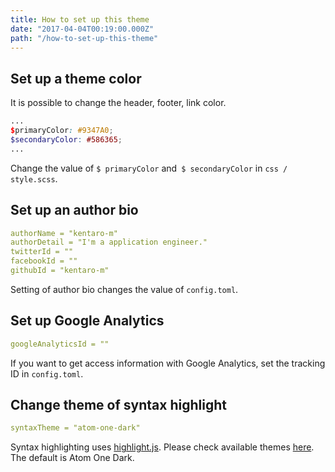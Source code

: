 ```yaml
---
title: How to set up this theme
date: "2017-04-04T00:19:00.000Z"
path: "/how-to-set-up-this-theme"
---
```

## Set up a theme color
It is possible to change the header, footer, link color.

```scss
...
$primaryColor: #9347A0;
$secondaryColor: #586365;
...
```
Change the value of `$ primaryColor` and` $ secondaryColor` in `css / style.scss`.

## Set up an author bio
```yml
authorName = "kentaro-m"
authorDetail = "I'm a application engineer."
twitterId = ""
facebookId = ""
githubId = "kentaro-m"
```
Setting of author bio changes the value of `config.toml`.

## Set up Google Analytics
```yml
googleAnalyticsId = ""
```
If you want to get access information with Google Analytics, set the tracking ID in `config.toml`.

## Change theme of syntax highlight
```yml
syntaxTheme = "atom-one-dark"
```
Syntax highlighting uses [highlight.js](https://highlightjs.org/). Please check available themes [here](https://github.com/isagalaev/highlight.js/tree/master/src/styles). The default is Atom One Dark.

